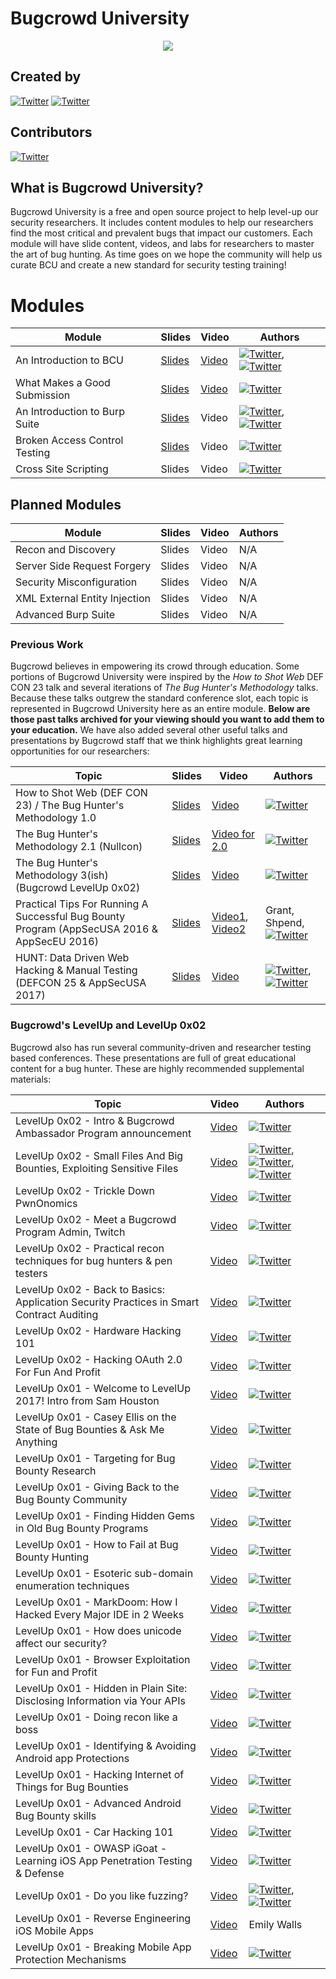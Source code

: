# Bugcrowd University
<p align="center">
<img src="https://github.com/bugcrowd/bugcrowd_university/blob/master/assets/logo.jpg">
</p>

## Created by
[![Twitter](https://img.shields.io/badge/twitter-@jhaddix-blue.svg)](https://twitter.com/jhaddix)
[![Twitter](https://img.shields.io/badge/twitter-@swagnetow-blue.svg)](https://twitter.com/swagnetow)

## Contributors
[![Twitter](https://img.shields.io/badge/twitter-@samhouston-blue.svg)](https://twitter.com/samhouston)

## What is Bugcrowd University?
Bugcrowd University is a free and open source project to help level-up our security researchers. It includes content modules to help our researchers find the most critical and prevalent bugs that impact our customers. Each module will have slide content, videos, and labs for researchers to master the art of bug hunting. As time goes on we hope the community will help us curate BCU and create a new standard for security testing training!

# Modules

|Module|Slides|Video|Authors|
|------|--------|-----------|---------|
|An Introduction to BCU|[Slides](https://github.com/bugcrowd/bugcrowd_university/blob/master/Introduction/BCU%20Introduction.pdf)|[Video](https://youtu.be/EZzAl-bfu7Q)|[![Twitter](https://img.shields.io/badge/twitter-@jhaddix-blue.svg)](https://twitter.com/jhaddix), [![Twitter](https://img.shields.io/badge/twitter-@swagnetow-blue.svg)](https://twitter.com/swagnetow)||
|What Makes a Good Submission|[Slides](https://github.com/bugcrowd/bugcrowd_university/blob/master/What_makes_a_good_submission/Bugcrowd%20University%20-%20How%20to%20Make%20a%20Good%20Submission.pdf)|[Video](https://youtu.be/OVr7pnwJ2m8)|[![Twitter](https://img.shields.io/badge/twitter-@swagnetow-blue.svg)](https://twitter.com/swagnetow)||
|An Introduction to Burp Suite|[Slides](https://github.com/bugcrowd/bugcrowd_university/blob/master/An_introduction_to_Burp_Suite/Bugcrowd%20University%20-%20Burp%20Suite%20Introduction.pdf)|Video|[![Twitter](https://img.shields.io/badge/twitter-@jhaddix-blue.svg)](https://twitter.com/jhaddix), [![Twitter](https://img.shields.io/badge/twitter-@swagnetow-blue.svg)](https://twitter.com/swagnetow)||
|Broken Access Control Testing|[Slides](https://github.com/bugcrowd/bugcrowd_university/blob/master/Access_control_testing/Bugcrowd%20University%20-%20Authorization%20and%20Access.pdf)|Video|[![Twitter](https://img.shields.io/badge/twitter-@jhaddix-blue.svg)](https://twitter.com/jhaddix)||
|Cross Site Scripting|Slides|Video|[![Twitter](https://img.shields.io/badge/twitter-@swagnetow-blue.svg)](https://twitter.com/swagnetow)||

## Planned Modules

|Module|Slides|Video|Authors|
|------|--------|-----------|---------|
|Recon and Discovery|Slides|Video|N/A||
|Server Side Request Forgery|Slides|Video|N/A||
|Security Misconfiguration|Slides|Video|N/A||
|XML External Entity Injection|Slides|Video|N/A||
|Advanced Burp Suite|Slides|Video|N/A||



### Previous Work

Bugcrowd believes in empowering its crowd through education. Some portions of Bugcrowd University were inspired by the *How to Shot Web* DEF CON 23 talk and several iterations of *The Bug Hunter\'s Methodology* talks. Because these talks outgrew the standard conference slot, each topic is represented in Bugcrowd University here as an entire module. **Below are those past talks archived for your viewing should you want to add them to your education.** We have also added several other useful talks and presentations by Bugcrowd staff that we think highlights great learning opportunities for our researchers: 

|Topic|Slides|Video|Authors|
|------|--------|-----------|---------|
|How to Shot Web (DEF CON 23) / The Bug Hunter's Methodology 1.0|[Slides](https://docs.google.com/presentation/d/1FiquBESCWAVmIuc769IfIrTtKYgipUuEBt_5gtl5A58/edit#slide=id.p)|[Video](https://www.youtube.com/watch?v=-FAjxUOKbdI)|[![Twitter](https://img.shields.io/badge/twitter-@jhaddix-blue.svg)](https://twitter.com/jhaddix)||
|The Bug Hunter's Methodology 2.1 (Nullcon)|[Slides](https://drive.google.com/open?id=1VpRT8dFyTaFpQa9jhehtmGaC7TqQniMSYbUdlHN6VrY)|[Video for 2.0](https://www.youtube.com/watch?v=C4ZHAdI8o1w)|[![Twitter](https://img.shields.io/badge/twitter-@jhaddix-blue.svg)](https://twitter.com/jhaddix)||
|The Bug Hunter's Methodology 3(ish) (Bugcrowd LevelUp 0x02)|[Slides](https://drive.google.com/open?id=1R-3eqlt31sL7_rj2f1_vGEqqb7hcx4vxX_L7E23lJVo)|[Video](https://www.youtube.com/watch?v=Qw1nNPiH_Go)|[![Twitter](https://img.shields.io/badge/twitter-@jhaddix-blue.svg)](https://twitter.com/jhaddix)||
|Practical Tips For Running A Successful Bug Bounty Program (AppSecUSA 2016 & AppSecEU 2016)|[Slides](https://github.com/bugcrowd/bugcrowd_university/blob/master/assets/If_You_Cant_Beat_Em_Join_Em_Grant_McCracken_Daniel_Trauner_v6.pdf)|[Video1](https://www.youtube.com/watch?v=ZkvR0rai4Vo), [Video2](https://www.youtube.com/watch?v=uN-R8txJ2q0)|Grant, Shpend, [![Twitter](https://img.shields.io/badge/twitter-@dantrauner-blue.svg)](https://twitter.com/dantrauner)||
|HUNT: Data Driven Web Hacking & Manual Testing (DEFCON 25 & AppSecUSA 2017)|[Slides](https://docs.google.com/presentation/d/1qfc3fPgVs8DPcWRYz13kCZ5awUCitWaw5Qn-ZgTW_Sk/edit#slide=id.p)|[Video](https://www.youtube.com/watch?v=0CU75vPfIS4)|[![Twitter](https://img.shields.io/badge/twitter-@jhaddix-blue.svg)](https://twitter.com/jhaddix), [![Twitter](https://img.shields.io/badge/twitter-@swagnetow-blue.svg)](https://twitter.com/swagnetow)|

### Bugcrowd's LevelUp and LevelUp 0x02

Bugcrowd also has run several community-driven and researcher testing based conferences. These presentations are full of great educational content for a bug hunter. These are highly recommended supplemental materials:

|Topic|Video|Authors|
|------|-----------|---------|
|LevelUp 0x02 - Intro & Bugcrowd Ambassador Program announcement|[Video](https://www.youtube.com/watch?v=oKQYd2Pxn2Y)|[![Twitter](https://img.shields.io/badge/twitter-@samhouston-blue.svg)](https://twitter.com/samhouston)||
|LevelUp 0x02 - Small Files And Big Bounties, Exploiting Sensitive Files|[Video](https://www.youtube.com/watch?v=pzH-gytUWWI)|[![Twitter](https://img.shields.io/badge/twitter-@internetwache-blue.svg)](https://twitter.com/internetwache), [![Twitter](https://img.shields.io/badge/twitter-@gehaxelt-blue.svg)](https://twitter.com/gehaxelt), [![Twitter](https://img.shields.io/badge/twitter-@TimPhSchaefers-blue.svg)](https://twitter.com/TimPhSchaefers)||
|LevelUp 0x02 - Trickle Down PwnOnomics|[Video](https://www.youtube.com/watch?v=Vp03EtR5-TY)|[![Twitter](https://img.shields.io/badge/twitter-@hateshaped-blue.svg)](https://twitter.com/hateshaped)||
|LevelUp 0x02 - Meet a Bugcrowd Program Admin, Twitch|[Video](https://www.youtube.com/watch?v=_xYyonJbpbY)|[![Twitter](https://img.shields.io/badge/twitter-@jhebertocx-blue.svg)](https://twitter.com/jhebertocx)||
|LevelUp 0x02 - Practical recon techniques for bug hunters & pen testers|[Video](https://www.youtube.com/watch?v=McLdm4c1oLs)|[![Twitter](https://img.shields.io/badge/twitter-@appsecco-blue.svg)](https://twitter.com/appsecco)||
|LevelUp 0x02 - Back to Basics: Application Security Practices in Smart Contract Auditing|[Video](https://www.youtube.com/watch?v=7V9EEGNMicI)|[![Twitter](https://img.shields.io/badge/twitter-@Jon_A_Hass-blue.svg)](https://twitter.com/Jon_A_Hass)||
|LevelUp 0x02 - Hardware Hacking 101|[Video](https://www.youtube.com/watch?v=KJHM0gUoCAg)|[![Twitter](https://img.shields.io/badge/twitter-@Ben_RA-blue.svg)](https://twitter.com/Ben_RA)||
|LevelUp 0x02 - Hacking OAuth 2.0 For Fun And Profit|[Video](https://www.youtube.com/watch?v=X0mV9HXbKHY)|[![Twitter](https://img.shields.io/badge/twitter-@PeritusInfosec-blue.svg)](https://twitter.com/PeritusInfosec)||
|LevelUp 0x01 - Welcome to LevelUp 2017! Intro from Sam Houston|[Video](https://www.youtube.com/watch?v=BR6QgzudquE)|[![Twitter](https://img.shields.io/badge/twitter-@samhouston-blue.svg)](https://twitter.com/samhouston)|
|LevelUp 0x01 - Casey Ellis on the State of Bug Bounties & Ask Me Anything |[Video](https://www.youtube.com/watch?v=sOSoG3ysbH8)|[![Twitter](https://img.shields.io/badge/twitter-@caseyjohnellis-blue.svg)](https://twitter.com/caseyjohnellis)|
|LevelUp 0x01 - Targeting for Bug Bounty Research|[Video](https://www.youtube.com/watch?v=hYJ7ipSOplw)|[![Twitter](https://img.shields.io/badge/twitter-@mattreduce-blue.svg)](https://twitter.com/mattreduce)|
|LevelUp 0x01 - Giving Back to the Bug Bounty Community|[Video](https://www.youtube.com/watch?v=BEaMhs9LmoY)|[![Twitter](https://img.shields.io/badge/twitter-@ZSeano-blue.svg)](https://twitter.com/ZSeano)|
|LevelUp 0x01 - Finding Hidden Gems in Old Bug Bounty Programs|[Video](https://www.youtube.com/watch?v=-FLzKJ3IAAQ)|[![Twitter](https://img.shields.io/badge/twitter-@Yappare-blue.svg)](https://twitter.com/Yappare)|
|LevelUp 0x01 - How to Fail at Bug Bounty Hunting|[Video](https://www.youtube.com/watch?v=XAjpilWbSSQ)|[![Twitter](https://img.shields.io/badge/twitter-@aphire-blue.svg)](https://twitter.com/aphire)|
|LevelUp 0x01 - Esoteric sub-domain enumeration techniques|[Video](https://www.youtube.com/watch?v=e_Gq99CKAys)|[![Twitter](https://img.shields.io/badge/twitter-@appsecco-blue.svg)](https://twitter.com/appsecco)|
|LevelUp 0x01 - MarkDoom: How I Hacked Every Major IDE in 2 Weeks|[Video](https://www.youtube.com/watch?v=nnEnwJbiO-A)|[![Twitter](https://img.shields.io/badge/twitter-@mattaustin-blue.svg)](https://twitter.com/mattaustin)|
|LevelUp 0x01 - How does unicode affect our security?|[Video](https://www.youtube.com/watch?v=VtbVkG3_NsE)|[![Twitter](https://img.shields.io/badge/twitter-@schniggie-blue.svg)](https://twitter.com/schniggie)|
|LevelUp 0x01 - Browser Exploitation for Fun and Profit |[Video](https://www.youtube.com/watch?v=j3SbkXxdvnE)|[![Twitter](https://img.shields.io/badge/twitter-@mishradhiraj_-blue.svg)](https://twitter.com/mishradhiraj_)|
|LevelUp 0x01 - Hidden in Plain Site: Disclosing Information via Your APIs|[Video](https://www.youtube.com/watch?v=jBi3a-dXsM8)|[![Twitter](https://img.shields.io/badge/twitter-@yaworsk-blue.svg)](https://twitter.com/yaworsk)|
|LevelUp 0x01 - Doing recon like a boss|[Video](https://www.youtube.com/watch?v=1Kg0_53ZEq8)|[![Twitter](https://img.shields.io/badge/twitter-@nahamsec-blue.svg)](https://twitter.com/nahamsec)|
|LevelUp 0x01 - Identifying & Avoiding Android app Protections|[Video](https://www.youtube.com/watch?v=MH1gQLDxx2w)|[![Twitter](https://img.shields.io/badge/twitter-@timstrazz-blue.svg)](https://twitter.com/timstrazz)|
|LevelUp 0x01 - Hacking Internet of Things for Bug Bounties|[Video](https://www.youtube.com/watch?v=AKoyZLibIeo)|[![Twitter](https://img.shields.io/badge/twitter-@adi1391-blue.svg)](https://twitter.com/adi1391)|
|LevelUp 0x01 - Advanced Android Bug Bounty skills|[Video](https://www.youtube.com/watch?v=OLgmPxTHLuY)|[![Twitter](https://img.shields.io/badge/twitter-@Ben_RA-blue.svg)](https://twitter.com/Ben_RA)|
|LevelUp 0x01 - Car Hacking 101|[Video](https://www.youtube.com/watch?v=P-mzo2X47sg)|[![Twitter](https://img.shields.io/badge/twitter-@mondalan-blue.svg)](https://twitter.com/mondalan)|
|LevelUp 0x01 - OWASP iGoat - Learning iOS App Penetration Testing & Defense|[Video](https://www.youtube.com/watch?v=VeW_G4xoh5Q)|[![Twitter](https://img.shields.io/badge/twitter-@swaroopsy-blue.svg)](https://twitter.com/swaroopsy)|
|LevelUp 0x01 - Do you like fuzzing?|[Video](https://www.youtube.com/watch?v=uOfXud0iVf8)|[![Twitter](https://img.shields.io/badge/twitter-@abhijeth-blue.svg)](https://twitter.com/abhijeth), [![Twitter](https://img.shields.io/badge/twitter-@lalithr95-blue.svg)](https://twitter.com/lalithr95)|
|LevelUp 0x01 - Reverse Engineering iOS Mobile Apps|[Video](https://www.youtube.com/watch?v=ONTvixnUVPw)|Emily Walls|
|LevelUp 0x01 - Breaking Mobile App Protection Mechanisms|[Video](https://www.youtube.com/watch?v=jFBFh9QfmjM)|[![Twitter](https://img.shields.io/badge/twitter-@Ben_RA-blue.svg)](https://twitter.com/Ben_RA)|
